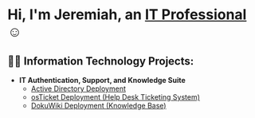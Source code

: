 <h1>Hi, I'm Jeremiah, an <a href="">IT Professional</a>☺</h1>

<h2>👨‍💻 Information Technology Projects:</h2>

- <b>IT Authentication, Support, and Knowledge Suite</b>
  - [Active Directory Deployment](https://github.com/jerbek/active-directory-deployment)
  - [osTicket Deployment (Help Desk Ticketing System)](https://github.com/jerbek/osticket-deployment)
  - [DokuWiki Deployment (Knowledge Base)](https://github.com/jerbek/dokuwiki-deployment)
<!--
- <b>Scripting</b>
  - 
  - 


<h2>🤳Connect with me:</h2>

[<img align="left" alt="Jeremiah | Twitter" width="22px" src="https://cdn.jsdelivr.net/npm/simple-icons@v3/icons/twitter.svg" />][twitter]
[<img align="left" alt="Jeremiah | LinkedIn" width="22px" src="https://cdn.jsdelivr.net/npm/simple-icons@v3/icons/linkedin.svg" />][linkedin]
[<img align="left" alt="Jeremiah | Instagram" width="22px" src="https://cdn.jsdelivr.net/npm/simple-icons@v3/icons/instagram.svg" />][instagram]

[twitter]: https://twitter.com/Josh
[instagram]: https://www.instagram.com/Josh
[linkedin]: https://linkedin.com/in/Josh
-->
